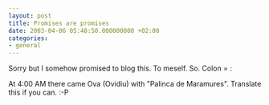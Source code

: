 ```yaml
---
layout: post
title: Promises are promises
date: 2003-04-06 05:48:50.000000000 +02:00
categories:
- general
---
```

Sorry but I somehow promised to blog this. To meself. So. Colon = :

At 4:00 AM there came Ova (Ovidiu) with "Palinca de Maramures". Translate this if you can. :-P
